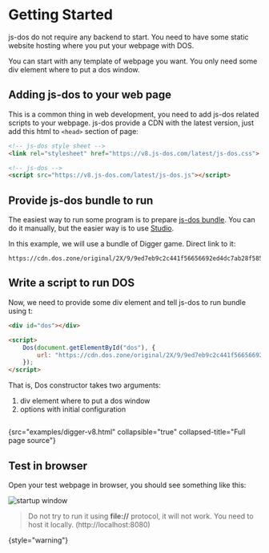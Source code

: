 # Getting Started

js-dos do not require any backend to start. You need to have some static website hosting where you put
your webpage with DOS.

You can start with any template of webpage you want. You only need some div element where to put 
a dos window.

## Adding js-dos to your web page

This is a common thing in web development, you need to add js-dos related scripts to your webpage.
js-dos provide a CDN with the latest version, just add this html to `<head>` section of page:

```html
<!-- js-dos style sheet -->
<link rel="stylesheet" href="https://v8.js-dos.com/latest/js-dos.css">

<!-- js-dos -->
<script src="https://v8.js-dos.com/latest/js-dos.js"></script>
```

## Provide js-dos bundle to run

The easiest way to run some program is to prepare [js-dos bundle](jsdos-bundle.md). You can do it 
manually, but the easier way is to use [Studio](doszone.md).

In this example, we will use a bundle of Digger game.
Direct link to it: 
```
https://cdn.dos.zone/original/2X/9/9ed7eb9c2c441f56656692ed4dc7ab28f58503ce.jsdos
```

## Write a script to run DOS

Now, we need to provide some div element and tell js-dos to run bundle using t:

```html
<div id="dos"></div>

<script>
    Dos(document.getElementById("dos"), {
        url: "https://cdn.dos.zone/original/2X/9/9ed7eb9c2c441f56656692ed4dc7ab28f58503ce.jsdos",
    });
</script>
```

That is, Dos constructor takes two arguments:

1. div element where to put a dos window
2. options with initial configuration


```Typescript
```
{src="examples/digger-v8.html" collapsible="true" collapsed-title="Full page source"}

## Test in browser

Open your test webpage in browser, you should see something like this:

![startup window](preview.jpg)

> Do not try to run it using **file://** protocol, it will not work.
> You need to host it locally. (http://localhost:8080)
> 
{style="warning"}